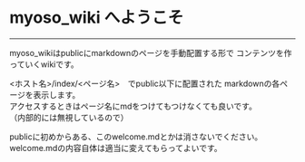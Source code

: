 
# myoso_wiki へようこそ

---

myoso_wikiはpublicにmarkdownのページを手動配置する形で
コンテンツを作っていくwikiです。
  
<ホスト名>/index/<ページ名>　でpublic以下に配置された
markdownの各ページを表示します。  
アクセスするときはページ名にmdをつけてもつけなくても良いです。  
（内部的には無視しているので）

publicに初めからある、このwelcome.mdとかは消さないでください。
welcome.mdの内容自体は適当に変えてもらってよいです。
